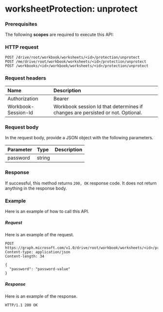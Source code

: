 # worksheetProtection: unprotect


### Prerequisites
The following **scopes** are required to execute this API: 
### HTTP request
<!-- { "blockType": "ignored" } -->
```http
POST /drive/root/workbook/worksheets/<id>/protection/unprotect
POST /me/drive/root/workbook/worksheets/<id>/protection/unprotect
POST /workbooks/<id>/workbook/worksheets/<id>/protection/unprotect

```
### Request headers
| Name       | Description|
|:---------------|:----------|
| Authorization  | Bearer <code>|
| Workbook-Session-Id  | Workbook session Id that determines if changes are persisted or not. Optional.|

### Request body
In the request body, provide a JSON object with the following parameters.

| Parameter	   | Type	|Description|
|:---------------|:--------|:----------|
|password|string||

### Response
If successful, this method returns `200, OK` response code. It does not return anything in the response body.

### Example
Here is an example of how to call this API.
##### Request
Here is an example of the request.
<!-- {
  "blockType": "request",
  "name": "worksheetprotection_unprotect"
}-->
```http
POST https://graph.microsoft.com/v1.0/drive/root/workbook/worksheets/<id>/protection/unprotect
Content-type: application/json
Content-length: 34

{
  "password": "password-value"
}
```

##### Response
Here is an example of the response. 
<!-- {
  "blockType": "response",
  "truncated": true,
  "@odata.type": "microsoft.graph.None"
} -->
```http
HTTP/1.1 200 OK
```

<!-- uuid: 8fcb5dbc-d5aa-4681-8e31-b001d5168d79
2015-10-25 14:57:30 UTC -->
<!-- {
  "type": "#page.annotation",
  "description": "worksheetProtection: unprotect",
  "keywords": "",
  "section": "documentation",
  "tocPath": ""
}-->
